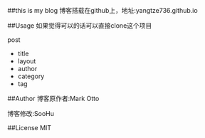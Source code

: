 ##this is my blog
博客搭载在github上，地址:yangtze736.github.io

##Usage
如果觉得可以的话可以直接clone这个项目

post

* title
* layout
* author
* category
* tag


##Author
博客原作者:Mark Otto 

博客修改:SooHu

##License
MIT 

